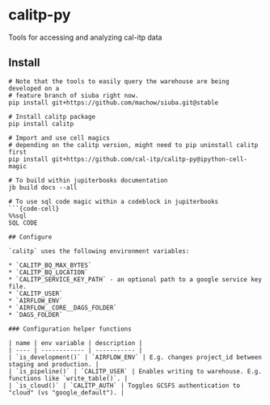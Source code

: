 # calitp-py
Tools for accessing and analyzing cal-itp data

## Install

```
# Note that the tools to easily query the warehouse are being developed on a
# feature branch of siuba right now.
pip install git+https://github.com/machow/siuba.git@stable

# Install calitp package
pip install calitp

# Import and use cell magics
# depending on the calitp version, might need to pip uninstall calitp first 
pip install git+https://github.com/cal-itp/calitp-py@ipython-cell-magic

# To build within jupiterbooks documentation
jb build docs --all

# To use sql code magic within a codeblock in jupiterbooks
```{code-cell}
%%sql
SQL CODE
```

```
## Configure

`calitp` uses the following environment variables:

* `CALITP_BQ_MAX_BYTES`
* `CALITP_BQ_LOCATION`
* `CALITP_SERVICE_KEY_PATH` - an optional path to a google service key file.
* `CALITP_USER`
* `AIRFLOW_ENV`
* `AIRFLOW__CORE__DAGS_FOLDER`
* `DAGS_FOLDER`

### Configuration helper functions

| name | env variable | description |
| ---- | ------------ | ----------- |
| `is_development()` | `AIRFLOW_ENV` | E.g. changes project_id between staging and production. |
| `is_pipeline()` | `CALITP_USER` | Enables writing to warehouse. E.g. functions like `write_table()`. |
| `is_cloud()` | `CALITP_AUTH` | Toggles GCSFS authentication to "cloud" (vs "google_default"). |
